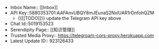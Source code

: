 - Inbox Name:: [[Inbox]]
- API Key::5880353701:AAFAnvUBQY8mJEunaS2NxlUAR1rDnfohQZM
    - {{[[TODO]]}} update the Telegram API key above
- Chat Id::5019153523
- Serendipity Page:: [[知识管理]]
- Trusted Media Proxy:: https://telegroam-cors-proxy.herokuapp.com 
- Latest Update ID:: 923126433
